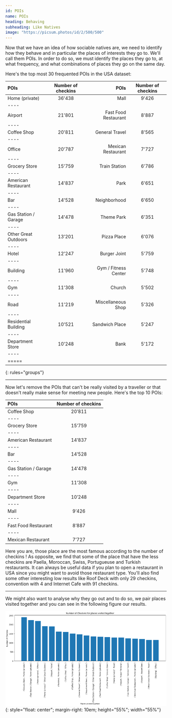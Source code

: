 ```yaml
---
id: POIs
name: POIs
heading: Behaving
subheading: Like Natives
image: "https://picsum.photos/id/2/500/500"
---
```


Now that we have an idea of how sociable natives are, we need to identify how they behave and in particular the places of interests they go to. We'll call them POIs. In order to do so, we must identify the places they go to, at what frequency, and what combinations of places they go on the same day.

Here's the top most 30 frequented POIs in the USA dataset:

| POIs              | Number of checkins | POIs | Number of checkins |
|:--------          |:-------:|--------:|:--------:|
| Home (private)    | 36'438 | Mall   | 9'426   |
|----
| Airport           | 21'801 | Fast Food Restaurant 	   |8'887   |
|----
| Coffee Shop 	    | 20'811 | General Travel   | 8'565   |
|----
| Office            | 20'787 | Mexican Restaurant 	   |7'727   |
|----
| Grocery Store	    | 15'759 | Train Station 	   |6'786   |
|----
|American Restaurant| 14'837 | Park   |6'651   |
|----
|     Bar	        | 14'528 | Neighborhood   |6'650   |
|----
|Gas Station / Garage| 14'478| Theme Park  |6'351   |
|----
|Other Great Outdoors| 13'201| Pizza Place   |6'076   |
|----
| Hotel             | 12'247 | Burger Joint 	   |5'759   |
|----
| Building 	        | 11'960 | Gym / Fitness Center |5'748   |
|----
| Gym               | 11'308 | Church   |5'502   |
|----
|Road               | 11'219 | Miscellaneous Shop | 5'326   |
|----
|Residential Building| 10'521| Sandwich Place  |5'247   |
|----
| Department Store  | 10'248 | Bank   |5'172   |
|----
|=====
{: rules="groups"}

---

Now let's remove the POIs that can't be really visited by a traveller or that doesn't really make sense for meeting new people. Here's the top 10 POIs:

| POIs    | Number of checkins | 
|:--------|:-------:|
| Coffee Shop   | 20’811   | 
|----
| Grocery Store |  15’759  |
|----
| American Restaurant 	   | 14’837   | 
|----
| Bar   | 14’528  | 
|----
| Gas Station / Garage	   | 14’478   | 
|----
| Gym   | 11’308  | 
|----
| Department Store |  10’248  |
|----
| Mall 	   | 9’426   | 
|----
| Fast Food Restaurant   | 8’887  | 
|----
| Mexican Restaurant  | 7’727   | 

Here you are, those place are the most famous according to the number of checkins ! As opposite, we find that some of the place that have the less checkins are Paella, Moroccan, Swiss, Portugueuse and Turkish restaurants. It can always be useful data if you plan to open a restaurant in USA since you might want to avoid those restaurant type.
You'll also find some other interesting low results like Roof Deck with only 29 checkins, convention with 4 and Internet Cafe with 91 checkins.

--- 

We might also want to analyse why they go out and to do so, we pair places visited together and you can see in the following figure our results.


 ![image](img/nbofcheckinsforplacesvisitedtogetherUS.png){: style="float: center"; margin-right: 10em; height="55%"; width="55%"}